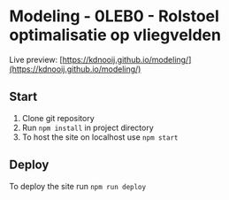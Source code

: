 # Modeling - 0LEB0 - Rolstoel optimalisatie op vliegvelden
Live preview: [https://kdnooij.github.io/modeling/](https://kdnooij.github.io/modeling/)

## Start
1. Clone git repository
2. Run ` npm install ` in project directory
3. To host the site on localhost use `npm start`

## Deploy
To deploy the site run `npm run deploy`